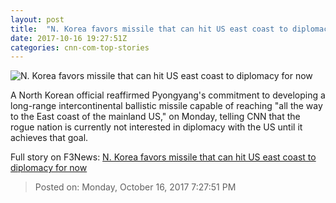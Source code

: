 ```yaml
---
layout: post
title:  "N. Korea favors missile that can hit US east coast to diplomacy for now"
date: 2017-10-16 19:27:51Z
categories: cnn-com-top-stories
---
```


![N. Korea favors missile that can hit US east coast to diplomacy for now](http://cdn.cnn.com/cnnnext/dam/assets/170908160636-nk-icbm-5-super-tease.jpg)

A North Korean official reaffirmed Pyongyang's commitment to developing a long-range intercontinental ballistic missile capable of reaching "all the way to the East coast of the mainland US," on Monday, telling CNN that the rogue nation is currently not interested in diplomacy with the US until it achieves that goal.


Full story on F3News: [N. Korea favors missile that can hit US east coast to diplomacy for now](http://www.f3nws.com/n/RMXamB)

> Posted on: Monday, October 16, 2017 7:27:51 PM

